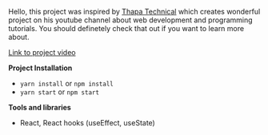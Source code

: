 Hello, this project was inspired by [Thapa Technical](https://www.youtube.com/channel/UCwfaAHy4zQUb2APNOGXUCCA) which creates wonderful project on his youtube channel about web development and programming tutorials. You should definetely check that out if you want to learn more about.

[Link to project video](https://www.youtube.com/watch?v=Ni5qpL_06VU)

**Project Installation**

- `yarn install` or `npm install`
- `yarn start` or `npm start`

**Tools and libraries**

- React, React hooks (useEffect, useState)
